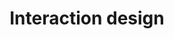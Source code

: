 ---
title: Interaction design
intro: "Designing interactive digital products, environments, systems, and services."
layout: listing
---